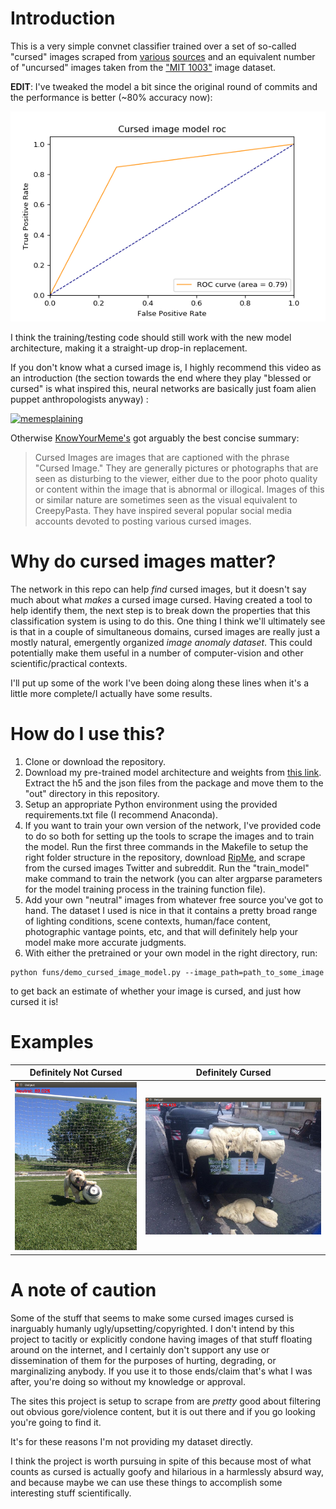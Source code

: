 # Introduction

This is a very simple convnet classifier trained over a set of so-called "cursed" images scraped from [various](https://twitter.com/cursedimages) [sources](https://www.reddit.com/r/cursedimages/) and an equivalent number of "uncursed" images taken from the ["MIT 1003"](http://people.csail.mit.edu/tjudd/WherePeopleLook/index.html) image dataset. 

**EDIT**: I've tweaked the model a bit since the original round of commits and the performance is better (~80% accuracy now):

![](example_imgs/cursed_image_model_roc.png) 

I think the training/testing code should still work with the new model architecture, making it a straight-up drop-in replacement. 

If you don't know what a cursed image is, I highly recommend this video as an introduction (the section towards the end where they play "blessed or cursed" is what inspired this, neural networks are basically just foam alien puppet anthropologists anyway) :

[![memesplaining](https://i.ytimg.com/vi/SsNBhWxUIb0/hqdefault.jpg?sqp=-oaymwEjCPYBEIoBSFryq4qpAxUIARUAAAAAGAElAADIQj0AgKJDeAE=&rs=AOn4CLC8Ss18wZCfja2FG9VDjlxLOoZu1A)](https://youtu.be/SsNBhWxUIb0) 

Otherwise [KnowYourMeme's](https://knowyourmeme.com/memes/cursed-image) got arguably the best concise summary:

>Cursed Images are images that are captioned with the phrase "Cursed Image." They are generally pictures or photographs that are seen as disturbing to the viewer, either due to the poor photo quality or content within the image that is abnormal or illogical. Images of this or similar nature are sometimes seen as the visual equivalent to CreepyPasta. They have inspired several popular social media accounts devoted to posting various cursed images.

# Why do cursed images matter?

The network in this repo can help _find_ cursed images, but it doesn't say much about what _makes_ a cursed image cursed. Having created a tool to help identify them, the next step is to break down the properties that this classification system is using to do this. One thing I think we'll ultimately see is that in a couple of simultaneous domains, cursed images are really just a mostly natural, emergently organized _image anomaly dataset_. This could potentially make them useful in a number of computer-vision and other scientific/practical contexts. 

I'll put up some of the work I've been doing along these lines when it's a little more complete/I actually have some results.

# How do I use this?

1. Clone or download the repository.
2. Download my pre-trained model architecture and weights from [this link](http://tinyurl.com/yakeglyf). Extract the h5 and the json files from the package and move them to the "out" directory in this repository.
3. Setup an appropriate Python environment using the provided requirements.txt file (I recommend Anaconda).
3. If you want to train your own version of the network, I've provided code to do so both for setting up the tools to scrape the images and to train the model. Run the first three commands in the Makefile to setup the right folder structure in the repository, download [RipMe](https://github.com/RipMeApp/ripme), and scrape from the cursed images Twitter and subreddit. Run the "train_model" make command to train the network (you can alter argparse parameters for the model training process in the training function file).
4. Add your own "neutral" images from whatever free source you've got to hand. The dataset I used is nice in that it contains a pretty broad range of lighting conditions, scene contexts, human/face content, photographic vantage points, etc, and that will definitely help your model make more accurate judgments.
5. With either the pretrained or your own model in the right directory, run:

```
python funs/demo_cursed_image_model.py --image_path=path_to_some_image
```

to get back an estimate of whether your image is cursed, and just how cursed it is!

# Examples

Definitely Not Cursed             |  Definitely Cursed
:-------------------------:|:-------------------------:
![](example_imgs/how_neutral.png)  |  ![](example_imgs/how_cursed.png)

# A note of caution

Some of the stuff that seems to make some cursed images cursed is inarguably humanly ugly/upsetting/copyrighted. I don't intend by this project to tacitly or explicitly condone having images of that stuff floating around on the internet, and I certainly don't support any use or dissemination of them for the purposes of hurting, degrading, or marginalizing anybody. If you use it to those ends/claim that's what I was after, you're doing so without my knowledge or approval. 

The sites this project is setup to scrape from are _pretty_ good about filtering out obvious gore/violence content, but it is out there and if you go looking you're going to find it. 

It's for these reasons I'm not providing my dataset directly. 

I think the project is worth pursuing in spite of this because most of what counts as cursed is actually goofy and hilarious in a harmlessly absurd way, and because maybe we can use these things to accomplish some interesting stuff scientifically.